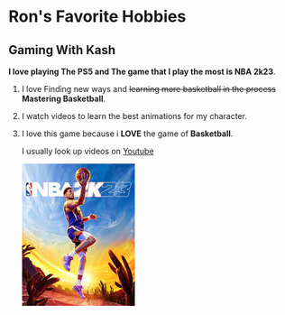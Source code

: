 # Ron's Favorite Hobbies

## Gaming With Kash

**I love playing The PS5 and The game that I play the most is NBA 2k23**.

1. I love Finding new ways and ~~learning more basketball in the process~~ **Mastering Basketball**.

2. I watch videos to learn the best animations for my character.

3. I love this game because i **LOVE** the game of **Basketball**.

   I usually look up videos on [Youtube](https://www.youtube.com/)

   ![NBA 2k23](nba2k23.jfif)
